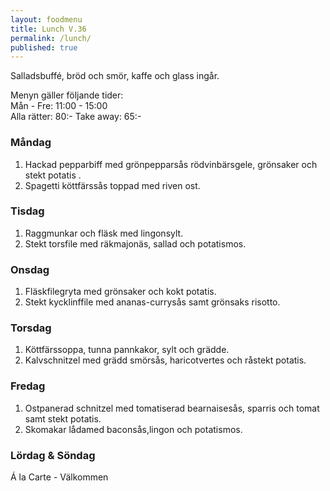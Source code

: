 ```yaml
---
layout: foodmenu
title: Lunch V.36
permalink: /lunch/
published: true
---
```

Salladsbuffé, bröd och smör, kaffe och glass ingår.

Menyn gäller följande tider:  
Mån - Fre: 11:00 - 15:00  
Alla rätter: 80:- Take away: 65:-

### Måndag

1. Hackad pepparbiff med grönpepparsås rödvinbärsgele, grönsaker och stekt potatis  .
2. Spagetti köttfärssås toppad med riven ost.

### Tisdag

1. Raggmunkar och fläsk med lingonsylt.
2. Stekt torsfile med räkmajonäs, sallad och potatismos.

### Onsdag

1. Fläskfilegryta med grönsaker och kokt potatis.
2. Stekt kycklinffile med ananas-currysås samt grönsaks risotto.

### Torsdag

 1. Köttfärssoppa, tunna pannkakor, sylt och grädde.
 2. Kalvschnitzel med grädd smörsås, haricotvertes och råstekt potatis.

### Fredag

1. Ostpanerad schnitzel med tomatiserad bearnaisesås, sparris och tomat samt stekt potatis.
2. Skomakar lådamed baconsås,lingon och potatismos.

### Lördag & Söndag
Á la Carte - Välkommen

